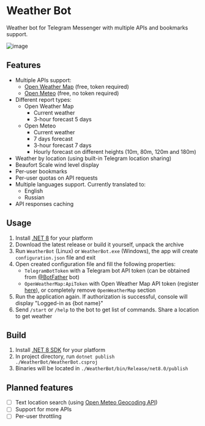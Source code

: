 # Weather Bot

Weather bot for Telegram Messenger with multiple APIs and bookmarks support.

![image](https://github.com/user-attachments/assets/de74b22c-b5d9-449c-beff-c489bf36bce5)

## Features

- Multiple APIs support:
    - [Open Weather Map](https://openweathermap.org/api) (free, token required)
    - [Open Meteo](https://open-meteo.com/) (free, no token required)
- Different report types:
    - Open Weather Map
        - Current weather
        - 3-hour forecast 5 days
    - Open Meteo
        - Current weather
        - 7 days forecast
        - 3-hour forecast 7 days
        - Hourly forecast on different heights (10m, 80m, 120m and 180m)
- Weather by location (using built-in Telegram location sharing)
- Beaufort Scale wind level display
- Per-user bookmarks
- Per-user quotas on API requests
- Multiple languages support. Currently translated to:
    - English
    - Russian
- API responses caching

## Usage

1. Install [.NET 8](https://dotnet.microsoft.com/en-us/download/dotnet/8.0) for your platform
2. Download the latest release or build it yourself, unpack the archive
3. Run `WeatherBot` (Linux) or `WeatherBot.exe` (Windows), the app will create `configuration.json` file and exit
4. Open created configuration file and fill the following properties:
    - `TelegramBotToken` with a Telegram bot API token (can be obtained from [@BotFather](https://t.me/BotFather) bot)
    - `OpenWeatherMap:ApiToken` with Open Weather Map API token (register [here](https://home.openweathermap.org/users/sign_up)), or completely remove `OpenWeatherMap` section
5. Run the application again. If authorization is successful, console will display "Logged-in as {bot name}"
6. Send `/start` or `/help` to the bot to get list of commands. Share a location to get weather

## Build

1. Install [.NET 8 SDK](https://dotnet.microsoft.com/en-us/download/dotnet/8.0) for your platform
2. In project directory, run `dotnet publish ./WeatherBot/WeatherBot.csproj`
3. Binaries will be located in `./WeatherBot/bin/Release/net8.0/publish`

## Planned features

- [ ] Text location search (using [Open Meteo Geocoding API](https://open-meteo.com/en/docs/geocoding-api))
- [ ] Support for more APIs
- [ ] Per-user throttling
